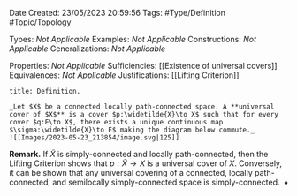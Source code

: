 <div class="topSpace"></div>

Date Created: 23/05/2023 20:59:56
Tags: #Type/Definition #Topic/Topology

Types: _Not Applicable_
Examples: _Not Applicable_
Constructions: _Not Applicable_
Generalizations: _Not Applicable_

Properties: _Not Applicable_
Sufficiencies: [[Existence of universal covers]]
Equivalences: _Not Applicable_
Justifications: [[Lifting Criterion]]

``` ad-Definition
title: Definition.

_Let $X$ be a connected locally path-connected space. A **universal cover of $X$** is a cover $p:\widetilde{X}\to X$ such that for every cover $q:E\to X$, there exists a unique continuous map $\sigma:\widetilde{X}\to E$ making the diagram below commute._
![[Images/2023-05-23_213854/image.svg|125]]

```

**Remark.** If $\widetilde{X}$ is simply-connected and locally path-connected, then the Lifting Criterion shows that $p:\widetilde{X}\to X$ is a universal cover of $X$. Conversely, it can be shown that any universal covering of a connected, locally path-connected, and semilocally simply-connected space is simply-connected.<span style="float:right;">$\blacklozenge$</span>
